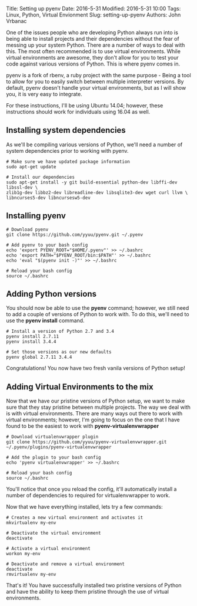 Title: Setting up pyenv
Date: 2016-5-31
Modified: 2016-5-31 10:00
Tags: Linux, Python, Virtual Envionment
Slug: setting-up-pyenv
Authors: John Vrbanac

One of the issues people who are developing Python always run into is being
able to install projects and their dependencies without the fear of messing up
your system Python. There are a number of ways to deal with this. The most
often recommended is to use virtual environments. While virtual environments
are awesome, they don't allow for you to test your code against various
versions of Python. This is where pyenv comes in.

pyenv is a fork of rbenv, a ruby project with the same purpose - Being a tool
to allow for you to easily switch between multiple interpreter versions. By
default, pyenv doesn't handle your virtual environments, but as I will show
you, it is very easy to integrate.

For these instructions, I'll be using Ubuntu 14.04; however, these instructions
should work for individuals using 16.04 as well.

## Installing system dependencies

As we'll be compiling various versions of Python, we'll need a number of system
dependencies prior to working with pyenv.

```shell
# Make sure we have updated package information
sudo apt-get update

# Install our dependencies
sudo apt-get install -y git build-essential python-dev libffi-dev libssl-dev \
zlib1g-dev libbz2-dev libreadline-dev libsqlite3-dev wget curl llvm \
libncurses5-dev libncursesw5-dev
```

## Installing pyenv

```shell
# Download pyenv
git clone https://github.com/yyuu/pyenv.git ~/.pyenv

# Add pyenv to your bash config
echo 'export PYENV_ROOT="$HOME/.pyenv"' >> ~/.bashrc
echo 'export PATH="$PYENV_ROOT/bin:$PATH"' >> ~/.bashrc
echo 'eval "$(pyenv init -)"' >> ~/.bashrc

# Reload your bash config
source ~/.bashrc
```

## Adding Python versions

You should now be able to use the **pyenv** command; however, we still need
to add a couple of versions of Python to work with. To do this, we'll need
to use the **pyenv install** command.

```shell
# Install a version of Python 2.7 and 3.4
pyenv install 2.7.11
pyenv install 3.4.4

# Set those versions as our new defaults
pyenv global 2.7.11 3.4.4
```

Congratulations! You now have two fresh vanila versions of Python setup!

## Adding Virtual Environments to the mix

Now that we have our pristine versions of Python setup, we want to make sure
that they stay pristine between multiple projects. The way we deal with is with
virtual environments. There are many ways out there to work with virtual
environments; however, I'm going to focus on the one that I have found to be
the easiest to work with **pyenv-virtualenvwrapper**

```shell
# Download virtualenvwrapper plugin
git clone https://github.com/yyuu/pyenv-virtualenvwrapper.git ~/.pyenv/plugins/pyenv-virtualenvwrapper

# Add the plugin to your bash config
echo 'pyenv virtualenvwrapper' >> ~/.bashrc

# Reload your bash config
source ~/.bashrc
```

You'll notice that once you reload the config, it'll automatically install
a number of dependencies to required for virtualenvwrapper to work.

Now that we have everything installed, lets try a few commands:

```shell
# Creates a new virtual environment and activates it
mkvirtualenv my-env

# Deactivate the virtual environment
deactivate

# Activate a virtual environment
workon my-env

# Deactivate and remove a virtual environment
deactivate
rmvirtualenv my-env
```

That's it! You have successfully installed two pristine versions of Python and
have the ability to keep them pristine through the use of virtual environments.
